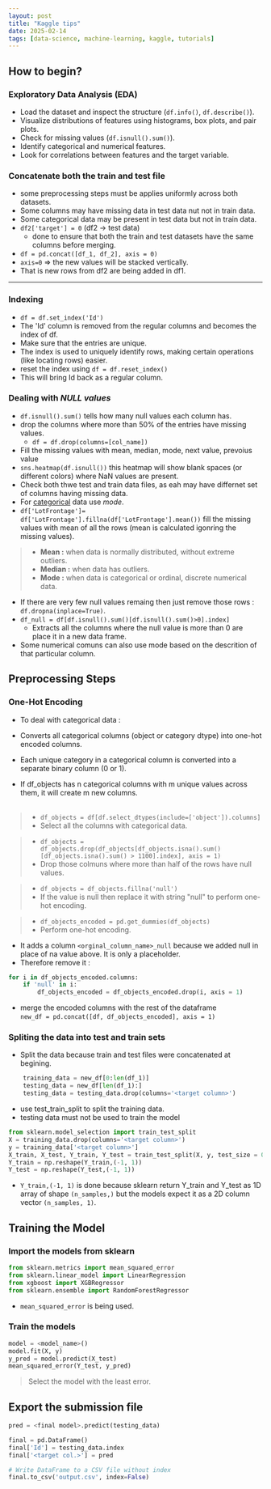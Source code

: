 ```yaml
---
layout: post
title: "Kaggle tips"
date: 2025-02-14
tags: [data-science, machine-learning, kaggle, tutorials]
---
```


## How to begin?

### Exploratory Data Analysis (EDA)
- Load the dataset and inspect the structure (`df.info()`, `df.describe()`).
- Visualize distributions of features using histograms, box plots, and pair plots.
- Check for missing values (`df.isnull().sum()`).
- Identify categorical and numerical features.
- Look for correlations between features and the target variable.

### Concatenate both the train and test file
- some preprocessing steps must be applies uniformly across both datasets.
- Some columns may have missing data in test data nut not in train data.
- Some categorical data may be present in test data but not in train data.
- `df2['target'] = 0` (df2 -> test data)
    - done to ensure that both the train and test datasets have the same columns before merging.
- `df = pd.concat([df_1, df_2], axis = 0)`
- `axis=0` => the new values will be stacked vertically.
- That is new rows from df2 are being added in df1.


---
### Indexing
- `df = df.set_index('Id')`
- The 'Id' column is removed from the regular columns and becomes the index of df.
- Make sure that the entries are unique. 
- The index is used to uniquely identify rows, making certain operations (like locating rows) easier.
- reset the index using `df = df.reset_index()`
- This will bring Id back as a regular column.

### Dealing with *NULL values*
- `df.isnull().sum()` tells how many null values each column has.
- drop the columns where more than 50% of the entries have missing values.
    - `df = df.drop(columns=[col_name])`
- Fill the missing values with mean, median, mode, next value, prevoius value
- `sns.heatmap(df.isnull())` this heatmap will show blank spaces (or different colors) where NaN values are present.
- Check both thwe test and train data files, as eah may have differnet set of columns having missing data.
- For <u>categorical</u> data use _mode_.
- `df['LotFrontage']= df['LotFrontage'].fillna(df['LotFrontage'].mean())` fill the missing values with mean of all the rows (mean is calculated igonring the missing values).
> - __Mean :__ when data is normally distributed, without extreme outliers.
> - __Median :__ when data has outliers.
>- __Mode :__ when data is categorical or ordinal, discrete numerical data.
- If there are very few null values remaing then just remove those rows : `df.dropna(inplace=True)`.
- `df_null = df[df.isnull().sum()[df.isnull().sum()>0].index]`
    - Extracts all the columns where the null value is more than 0 are place it in a new data frame.
- Some numerical comuns can also use mode based on the descrition of that particular column.

## Preprocessing Steps
### One-Hot Encoding
- To deal with categorical data :

- Converts all categorical columns (object or category dtype) into one-hot encoded columns.
- Each unique category in a categorical column is converted into a separate binary column (0 or 1).
- If df_objects has n categorical columns with m unique values across them, it will create m new columns. <br><br>

> - `df_objects = df[df.select_dtypes(include=['object']).columns]`
> - Select all the columns with categorical data.

> - `df_objects = df_objects.drop(df_objects[df_objects.isna().sum()[df_objects.isna().sum() > 1100].index], axis = 1)`
> - Drop those colmuns where more than half of the rows have null values.

> - `df_objects = df_objects.fillna('null')`
> - If the value is null then replace it with string "null" to perform one-hot encoding.

> - `df_objects_encoded = pd.get_dummies(df_objects)`
> - Perform one-hot encoding.

- It adds a column `<orginal_column_name>_null` because we added null in place of na value above. It is only a placeholder.
- Therefore remove it :
```python
for i in df_objects_encoded.columns:
    if 'null' in i:
        df_objects_encoded = df_objects_encoded.drop(i, axis = 1)
```
- merge the encoded columns with the rest of the dataframe<br>
`new_df = pd.concat([df, df_objects_encoded], axis = 1)`

### Spliting the data into test and train sets
- Split the data because train and test files were concatenated at begining.
```python
    training_data = new_df[0:len(df_1)]
    testing_data = new_df[len(df_1):]
    testing_data = testing_data.drop(columns='<target column>')
```
- use test_train_split to split the training data.
- testing data must not be used to train the model
```python
from sklearn.model_selection import train_test_split
X = training_data.drop(columns='<target column>')
y = training_data['<target column>']
X_train, X_test, Y_train, Y_test = train_test_split(X, y, test_size = 0.2)
Y_train = np.reshape(Y_train,(-1, 1))
Y_test = np.reshape(Y_test,(-1, 1))
```
- `Y_train,(-1, 1)` is done because sklearn return Y_train and Y_test as 1D array of shape `(n_samples,)` but the models expect it as a 2D column vector `(n_samples, 1)`.

## Training the Model
### Import the models from sklearn
```python
from sklearn.metrics import mean_squared_error 
from sklearn.linear_model import LinearRegression
from xgboost import XGBRegressor
from sklearn.ensemble import RandomForestRegressor
```

- `mean_squared_error` is being used.

### Train the models
```python
model = <model_name>()
model.fit(X, y)
y_pred = model.predict(X_test)
mean_squared_error(Y_test, y_pred)
```

> Select the model with the least error. 

## Export the submission file
```python
pred = <final model>.predict(testing_data)

final = pd.DataFrame()
final['Id'] = testing_data.index
final['<target col.>'] = pred

# Write DataFrame to a CSV file without index
final.to_csv('output.csv', index=False)
```